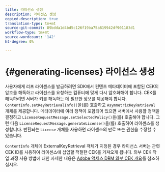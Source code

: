 ```yaml
---
title: 라이선스 생성
description: 라이선스 생성
copied-description: true
translation-type: tm+mt
source-git-commit: 89bdda1d4bd5c126f19ba75a819942df901183d1
workflow-type: tm+mt
source-wordcount: '142'
ht-degree: 0%

---
```



# {#generating-licenses} 라이선스 생성

사용자에게 리프 라이센스를 발급하려면 SDK에서 컨텐츠 메타데이터에 포함된 CEK의 암호를 해독하고 라이선스를 요청하는 컴퓨터에 맞게 다시 암호화해야 합니다. CEK를 해독하려면 서버가 키를 해독하는 데 필요한 정보를 제공해야 합니다. `ContentInfo.setKeyRetrievalInfo()`을(를) 호출하고 `AsymmetricKeyRetrieval` 개체를 제공합니다. 메타데이터에 여러 정책이 포함되어 있으면 서버에서 사용할 정책을 결정하고 `LicenseRequestMessage.setSelectedPolicy()`을(를) 호출해야 합니다. 그런 다음 `LicenseRequestMessage.generateLicense()`을(를) 호출하여 라이센스를 생성합니다. 반환되는 `License` 개체를 사용하면 라이센스의 만료 또는 권한을 수정할 수 있습니다.

`ContentInfo` 개체에 ExternalKeyRetrieval 객체가 지정된 경우 라이선스 서버는 관련 CEK ID를 사용하여 라이센스에 삽입할 적절한 CEK를 가져오게 됩니다. 외부 CEK 작업 과정 사용 방법에 대한 자세한 내용은 [Adobe 액세스 DRM 외부 CEK 개요](../../../aaxs-drm-xkey-mgmt/aaxs-drm-using-external-cek-overview.md)를 참조하십시오.
